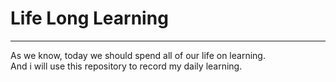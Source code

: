 # Life Long Learning

***
As we know, today we should spend all of our life on learning.  
And i will use this repository to record my daily learning.  

